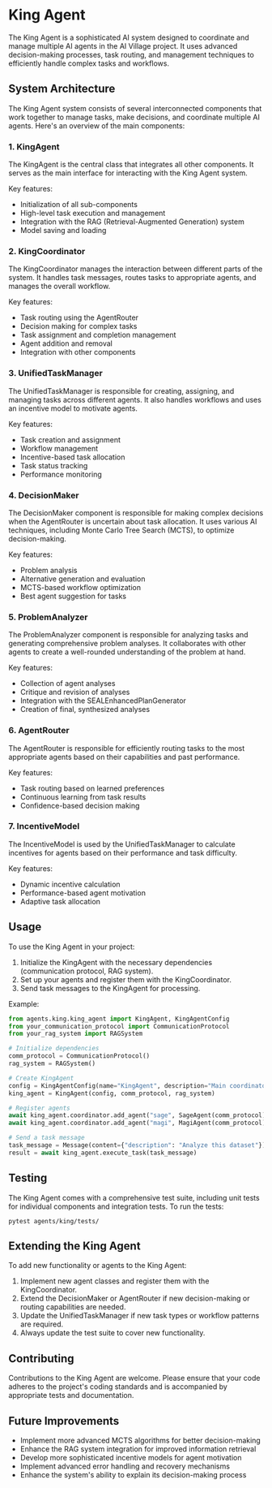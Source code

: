 # King Agent

The King Agent is a sophisticated AI system designed to coordinate and manage multiple AI agents in the AI Village project. It uses advanced decision-making processes, task routing, and management techniques to efficiently handle complex tasks and workflows.

## System Architecture

The King Agent system consists of several interconnected components that work together to manage tasks, make decisions, and coordinate multiple AI agents. Here's an overview of the main components:

### 1. KingAgent

The KingAgent is the central class that integrates all other components. It serves as the main interface for interacting with the King Agent system.

Key features:
- Initialization of all sub-components
- High-level task execution and management
- Integration with the RAG (Retrieval-Augmented Generation) system
- Model saving and loading

### 2. KingCoordinator

The KingCoordinator manages the interaction between different parts of the system. It handles task messages, routes tasks to appropriate agents, and manages the overall workflow.

Key features:
- Task routing using the AgentRouter
- Decision making for complex tasks
- Task assignment and completion management
- Agent addition and removal
- Integration with other components

### 3. UnifiedTaskManager

The UnifiedTaskManager is responsible for creating, assigning, and managing tasks across different agents. It also handles workflows and uses an incentive model to motivate agents.

Key features:
- Task creation and assignment
- Workflow management
- Incentive-based task allocation
- Task status tracking
- Performance monitoring

### 4. DecisionMaker

The DecisionMaker component is responsible for making complex decisions when the AgentRouter is uncertain about task allocation. It uses various AI techniques, including Monte Carlo Tree Search (MCTS), to optimize decision-making.

Key features:
- Problem analysis
- Alternative generation and evaluation
- MCTS-based workflow optimization
- Best agent suggestion for tasks

### 5. ProblemAnalyzer

The ProblemAnalyzer component is responsible for analyzing tasks and generating comprehensive problem analyses. It collaborates with other agents to create a well-rounded understanding of the problem at hand.

Key features:
- Collection of agent analyses
- Critique and revision of analyses
- Integration with the SEALEnhancedPlanGenerator
- Creation of final, synthesized analyses

### 6. AgentRouter

The AgentRouter is responsible for efficiently routing tasks to the most appropriate agents based on their capabilities and past performance.

Key features:
- Task routing based on learned preferences
- Continuous learning from task results
- Confidence-based decision making

### 7. IncentiveModel

The IncentiveModel is used by the UnifiedTaskManager to calculate incentives for agents based on their performance and task difficulty.

Key features:
- Dynamic incentive calculation
- Performance-based agent motivation
- Adaptive task allocation

## Usage

To use the King Agent in your project:

1. Initialize the KingAgent with the necessary dependencies (communication protocol, RAG system).
2. Set up your agents and register them with the KingCoordinator.
3. Send task messages to the KingAgent for processing.

Example:

```python
from agents.king.king_agent import KingAgent, KingAgentConfig
from your_communication_protocol import CommunicationProtocol
from your_rag_system import RAGSystem

# Initialize dependencies
comm_protocol = CommunicationProtocol()
rag_system = RAGSystem()

# Create KingAgent
config = KingAgentConfig(name="KingAgent", description="Main coordinator for AI Village", model="gpt-4")
king_agent = KingAgent(config, comm_protocol, rag_system)

# Register agents
await king_agent.coordinator.add_agent("sage", SageAgent(comm_protocol))
await king_agent.coordinator.add_agent("magi", MagiAgent(comm_protocol))

# Send a task message
task_message = Message(content={"description": "Analyze this dataset"})
result = await king_agent.execute_task(task_message)
```

## Testing

The King Agent comes with a comprehensive test suite, including unit tests for individual components and integration tests. To run the tests:

```
pytest agents/king/tests/
```

## Extending the King Agent

To add new functionality or agents to the King Agent:

1. Implement new agent classes and register them with the KingCoordinator.
2. Extend the DecisionMaker or AgentRouter if new decision-making or routing capabilities are needed.
3. Update the UnifiedTaskManager if new task types or workflow patterns are required.
4. Always update the test suite to cover new functionality.

## Contributing

Contributions to the King Agent are welcome. Please ensure that your code adheres to the project's coding standards and is accompanied by appropriate tests and documentation.

## Future Improvements

- Implement more advanced MCTS algorithms for better decision-making
- Enhance the RAG system integration for improved information retrieval
- Develop more sophisticated incentive models for agent motivation
- Implement advanced error handling and recovery mechanisms
- Enhance the system's ability to explain its decision-making process
